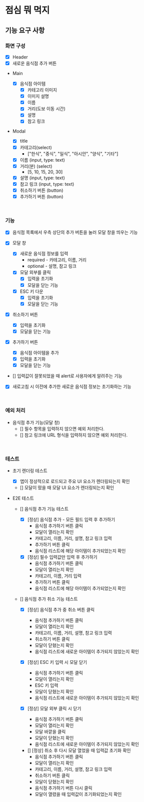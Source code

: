 # 점심 뭐 먹지

## 기능 요구 사항

### 화면 구성

- [x] Header
- [x] 새로운 음식점 추가 버튼
- Main

  - [x] 음식점 아이템
    - [x] 카테고리 이미지
    - [x] 이미지 설명
    - [x] 이름
    - [x] 거리(도보 이동 시간)
    - [x] 설명
    - [x] 참고 링크

- Modal
  - [x] title
  - [x] 카테고리(select)
    - ["한식", "중식", "일식", "아시안", "양식", "기타"]
  - [x] 이름 (input, type: text)
  - [x] 거리(분) (select)
    - [5, 10, 15, 20, 30]
  - [x] 설명 (input, type: text)
  - [x] 참고 링크 (input, type: text)
  - [x] 취소하기 버튼 (button)
  - [x] 추가하기 버튼 (button)

<br>

### 기능

- [x] 음식점 목록에서 우측 상단의 추가 버튼을 눌러 모달 창을 띄우는 기능

- [x] 모달 창

  - [x] 새로운 음식점 정보를 입력
    - required - 카테고리, 이름, 거리
    - optional - 설명, 참고 링크
  - [x] 모달 외부를 클릭
    - [x] 입력을 초기화
    - [x] 모달을 닫는 기능
  - [x] ESC 키 다운
    - [x] 입력을 초기화
    - [x] 모달을 닫는 기능

- [x] 취소하기 버튼

  - [x] 입력을 초기화
  - [x] 모달을 닫는 기능

- [x] 추가하기 버튼

  - [x] 음식점 아이템을 추가
  - [x] 입력을 초기화
  - [x] 모달을 닫는 기능

- [] 입력값이 잘못되었을 때 alert로 사용자에게 알려주는 기능
- [x] 새로고침 시 이전에 추가한 새로운 음식점 정보는 초기화하는 기능

<br>

### 예외 처리

- 음식점 추가 기능(모달 창)
  - [] 필수 항목을 입력하지 않으면 예외 처리한다.
  - [] 참고 링크에 URL 형식을 입력하지 않으면 예외 처리한다.

<br>

### 테스트

- 초기 렌더링 테스트

  - [x] 앱이 정상적으로 로드되고 주요 UI 요소가 렌더링되는지 확인
  - [] 모달이 떴을 때 모달 UI 요소가 렌더링되는지 확인

- E2E 테스트

  - [] 음식점 추가 기능 테스트

    - [x] [정상] 음식점 추가 - 모든 필드 입력 후 추가하기
      - 음식점 추가하기 버튼 클릭
      - 모달이 열리는지 확인
      - 카테고리, 이름, 거리, 설명, 참고 링크 입력
      - 추가하기 버튼 클릭
      - 음식점 리스트에 해당 아이템이 추가되었는지 확인
    - [x] [정상] 필수 입력값만 입력 후 추가하기
      - 음식점 추가하기 버튼 클릭
      - 모달이 열리는지 확인
      - 카테고리, 이름, 거리 입력
      - 추가하기 버튼 클릭
      - 음식점 리스트에 해당 아이템이 추가되었는지 확인

  - [] 음식점 추가 취소 기능 테스트

    - [x] [정상] 음식점 추가 중 취소 버튼 클릭

      - 음식점 추가하기 버튼 클릭
      - 모달이 열리는지 확인
      - 카테고리, 이름, 거리, 설명, 참고 링크 입력
      - 취소하기 버튼 클릭
      - 모달이 닫혔는지 확인
      - 음식점 리스트에 새로운 아이템이 추가되지 않았는지 확인

    - [x] [정상] ESC 키 입력 시 모달 닫기

      - 음식점 추가하기 버튼 클릭
      - 모달이 열리는지 확인
      - ESC 키 입력
      - 모달이 닫혔는지 확인
      - 음식점 리스트에 새로운 아이템이 추가되지 않았는지 확인

    - [x] [정상] 모달 외부 클릭 시 닫기

      - 음식점 추가하기 버튼 클릭
      - 모달이 열리는지 확인
      - 모달 바깥을 클릭
      - 모달이 닫혔는지 확인
      - 음식점 리스트에 새로운 아이템이 추가되지 않았는지 확인

    - [] [정상] 취소 후 다시 모달 열었을 때 입력값 초기화 확인
      - 음식점 추가하기 버튼 클릭
      - 모달이 열리는지 확인
      - 카테고리, 이름, 거리, 설명, 참고 링크 입력
      - 취소하기 버튼 클릭
      - 모달이 닫혔는지 확인
      - 음식점 추가하기 버튼 다시 클릭
      - 모달이 열렸을 때 입력값이 초기화되었는지 확인
